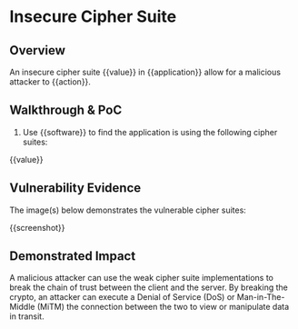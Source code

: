 # Insecure Cipher Suite

## Overview

<!--
Provide a 1-2 sentence description - see http://cveproject.github.io/docs/content/key-details-phrasing.pdf for tips

This format is a good guide:
[VULNTYPE] in [COMPONENT] in [APPLICATION] allows [ATTACKER] to [IMPACT] via [VECTOR] 
-->

An insecure cipher suite {{value}} in {{application}} allow for a malicious attacker to {{action}}.

## Walkthrough & PoC

<!--
Provide a step-by-step walkthrough on how to access the vulnerable injection point, and how to exploit the vulnerability.

Adding a dot-pointed walkthrough with relevant screenshots will speed triage time and result in faster rewards!
-->

1. Use {{software}} to find the application is using the following cipher suites:

{{value}}


## Vulnerability Evidence

<!--
Your submission MUST include evidence of the vulnerability and not be theoretical in nature.
-->

The image(s) below demonstrates the vulnerable cipher suites: 

{{screenshot}}

## Demonstrated Impact

<!--
Provide a full Proof of Concept here.
--> 

A malicious attacker can use the weak cipher suite implementations to break the chain of trust between the client and the server. By breaking the crypto, an attacker can execute a Denial of Service (DoS) or Man-in-The-Middle (MiTM) the connection between the two to view or manipulate data in transit.


